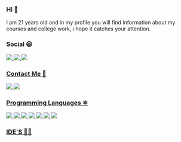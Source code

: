 ### Hi  👋   


I am 21 years old and in my profile you will find information about my courses and college work, i hope it catches your attention.  


### Social 😃


<a href="https://www.facebook.com/gabriel.damasceno.5621149/" rel="nofollow">  <img src="https://img.shields.io/badge/Facebook-000000?style=for-the-badge&logo=facebook&logoColor=blue" />  <a href="https://www.instagram.com/dalai_dama/" rel="nofollow"> <img src="https://img.shields.io/badge/Instagram-000000?style=for-the-badge&logo=instagram&logoColor=pink" /> <a href="https://twitter.com/Dalai_Dama/" rel="nofollow"> <img src="https://img.shields.io/badge/Twitter-000000?style=for-the-badge&logo=twitter&logoColor=cyan" />

### Contact Me 📧
<a href="https://www.linkedin.com/in/gabriel-damasceno-92815719b/" rel="nofollow"> <img src="https://img.shields.io/badge/LinkedIn-000000?style=for-the-badge&logo=linkedin&logoColor=blue" /> <a href="https://mail.google.com/mail/u/0/#inbox?compose=CllgCJvnJHgwmLWKkPjzldrDmtZRSrDssJrgMZGqvRBQzzgTXNlzQqpVGgmMXztBjHVwKpHnzcg" rel="nofollow"> <img src="https://img.shields.io/badge/Gmail-000000?style=for-the-badge&logo=gmail&logoColor=red" />


### Programming Languages ⚛️


<img src="https://img.shields.io/badge/Python-000000?style=for-the-badge&logo=python&logoColor=blue" />  <img src="https://img.shields.io/badge/JavaScript-000000?style=for-the-badge&logo=javascript&logoColor=yellow" />  <img src="https://img.shields.io/badge/TypeScript-000000?style=for-the-badge&logo=typescript&logoColor=blue" />  <img src="https://img.shields.io/badge/C-000000?style=for-the-badge&logo=c&logoColor=white" />  <img src="https://img.shields.io/badge/C%2B%2B-000000?style=for-the-badge&logo=c%2B%2B&logoColor=white" />  <img src="https://img.shields.io/badge/Java-000000?style=for-the-badge&logo=java&logoColor=red" />  <img src="https://img.shields.io/badge/Kotlin-000000?&style=for-the-badge&logo=kotlin&logoColor=purple" />


### IDE'S  👨‍💻





<!--
**Damazordon/Damazordon** is a ✨ _special_ ✨ repository because its `README.md` (this file) appears on your GitHub profile.

Here are some ideas to get you started:

- 🔭 I’m currently working on ...
- 🌱 I’m currently learning ...
- 👯 I’m looking to collaborate on ...
- 🤔 I’m looking for help with ...
- 💬 Ask me about ...
- 📫 How to reach me: ...
- 😄 Pronouns: ...
- ⚡ Fun fact: ...
-->

